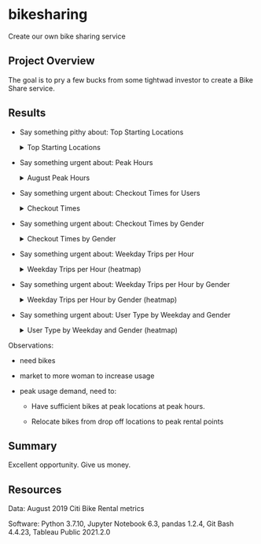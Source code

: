 # bikesharing
Create our own bike sharing service
## Project Overview
 The goal is to pry a few bucks from some tightwad investor to create a Bike Share service.




## Results


* Say something pithy about: Top Starting Locations
    <details><summary>Top Starting Locations</summary>
    <p>

    ![](https://github.com/goldbala55/bikesharing/blob/main/images/Top_Starting_Locations.png)

    </p>
    </details>

* Say something urgent about: Peak Hours
    <details><summary>August Peak Hours</summary>
    <p>

    ![](https://github.com/goldbala55/bikesharing/blob/main/images/August_Peak_Hours.png)

    </p>
    </details>

* Say something urgent about: Checkout Times for Users
    <details><summary>Checkout Times</summary>
    <p>

    ![](https://github.com/goldbala55/bikesharing/blob/main/images/Checkout_Times_for_Users.png)

    </p>
    </details>

* Say something urgent about: Checkout Times by Gender
    <details><summary>Checkout Times by Gender</summary>
    <p>

    ![](https://github.com/goldbala55/bikesharing/blob/main/images/Checkout_Times_by_Gender.png)

    </p>
    </details>

* Say something urgent about: Weekday Trips per Hour
    <details><summary>Weekday Trips per Hour (heatmap)</summary>
    <p>

    ![](https://github.com/goldbala55/bikesharing/blob/main/images/Trips_by_Weekday_per_Hour.png)

    </p>
    </details>

* Say something urgent about: Weekday Trips per Hour by Gender
    <details><summary>Weekday Trips per Hour by Gender (heatmap)</summary>
    <p>

    ![](https://github.com/goldbala55/bikesharing/blob/main/images/Trips_by_Gender_weekday_per_hour.png)

    </p>
    </details>

* Say something urgent about: User Type by Weekday and Gender
    <details><summary>User Type by Weekday and Gender (heatmap)</summary>
    <p>

    ![](https://github.com/goldbala55/bikesharing/blob/main/images/User_Trips_by_Gender_by_Weekday.png)

    </p>
    </details>





Observations:
   * need bikes
   * market to more woman to increase usage
   * peak usage demand, need to:
       
      - Have sufficient bikes at peak locations at peak hours.
    
      - Relocate bikes from drop off locations to peak rental points

## Summary
Excellent opportunity.  Give us money.

 ## Resources
 Data: August 2019 Citi Bike Rental metrics

 Software: Python 3.7.10, Jupyter Notebook 6.3, pandas 1.2.4, Git Bash 4.4.23, Tableau Public 2021.2.0
